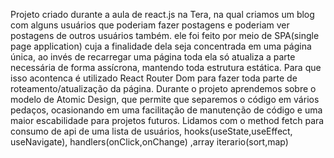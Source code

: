 Projeto criado durante a aula de react.js na Tera, na qual criamos um blog com alguns usuários que poderiam fazer postagens e poderiam ver postagens de outros usuários também. ele foi feito por meio de SPA(single page application) cuja a finalidade dela seja concentrada em uma página única, ao invés de recarregar uma página toda
ela só atualiza a parte necessária de forma assícrona, mantendo toda estrutura estática. Para que isso acontenca é utilizado React Router Dom para fazer toda parte
de roteamento/atualização da página.
 Durante o projeto aprendemos sobre o modelo de Atomic Design, que permite que separemos o código em vários pedaços, ocasionando em uma facilitação de manutenção de 
código e uma maior escabilidade para projetos futuros.
Lidamos com o method fetch para consumo de api de uma lista de usuários, hooks(useState,useEffect, useNavigate), handlers(onClick,onChange) ,array iterario(sort,map)
